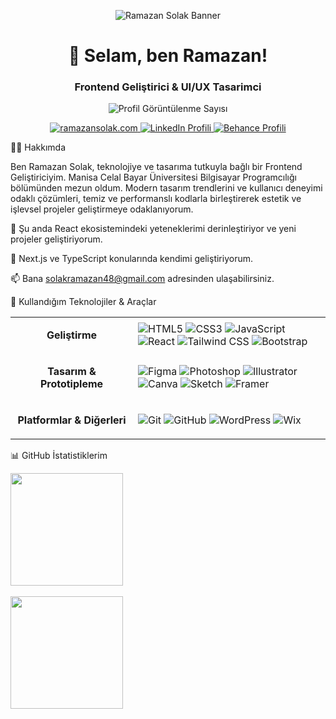 <p align="center">

<img src="https://www.google.com/search?q=https://placehold.co/1200x300/0f172a/2dd4bf%3Ftext%3DRamazan%2BSolak%26font%3Dinter" alt="Ramazan Solak Banner">

</p>

<h1 align="center">👋 Selam, ben Ramazan!</h1>

<h3 align="center">Frontend Geliştirici & UI/UX Tasarimci</h3>

<p align="center">

<img src="https://www.google.com/search?q=https://komarev.com/ghpvc/%3Fusername%3Dsolakramazan%26label%3DProfil%2520G%25C3%25B6r%25C3%25BCnt%25C3%25BClenme%26color%3D0e75b6%26style%3Dflat" alt="Profil Görüntülenme Sayısı" />

</p>

<p align="center">

<a href="https://ramazansolak.com" target="_blank">

<img src="https://www.google.com/search?q=https://img.shields.io/badge/Website-ramazansolak.com-blue%3Fstyle%3Dfor-the-badge%26logo%3Dgoogle-chrome%26logoColor%3Dwhite" alt="ramazansolak.com"/>

</a>

<a href="https://www.linkedin.com/in/ramazan-solak-2bb016227/" target="_blank">

<img src="https://www.google.com/search?q=https://img.shields.io/badge/LinkedIn-Ramazan_Solak-0A66C2%3Fstyle%3Dfor-the-badge%26logo%3Dlinkedin%26logoColor%3Dwhite" alt="LinkedIn Profili"/>

</a>

<a href="https://www.google.com/search?q=https://www.behance.net/ramazansolak" target="_blank">

<img src="https://www.google.com/search?q=https://img.shields.io/badge/Behance-Ramazan_Solak-053EFF%3Fstyle%3Dfor-the-badge%26logo%3Dbehance%26logoColor%3Dwhite" alt="Behance Profili"/>

</a>

</p>

👨‍💻 Hakkımda

Ben Ramazan Solak, teknolojiye ve tasarıma tutkuyla bağlı bir Frontend Geliştiriciyim. Manisa Celal Bayar Üniversitesi Bilgisayar Programcılığı bölümünden mezun oldum. Modern tasarım trendlerini ve kullanıcı deneyimi odaklı çözümleri, temiz ve performanslı kodlarla birleştirerek estetik ve işlevsel projeler geliştirmeye odaklanıyorum.

🔭 Şu anda React ekosistemindeki yeteneklerimi derinleştiriyor ve yeni projeler geliştiriyorum.

🌱 Next.js ve TypeScript konularında kendimi geliştiriyorum.

📫 Bana solakramazan48@gmail.com adresinden ulaşabilirsiniz.

🚀 Kullandığım Teknolojiler & Araçlar

<table>

<tr>

<td align="center" width="180">

<strong>Geliştirme</strong>

</td>

<td>

<img src="https://www.google.com/search?q=https://img.shields.io/badge/HTML5-%2523E34F26.svg%3Fstyle%3Dfor-the-badge%26logo%3Dhtml5%26logoColor%3Dwhite" alt="HTML5"/>

<img src="https://www.google.com/search?q=https://img.shields.io/badge/CSS3-%25231572B6.svg%3Fstyle%3Dfor-the-badge%26logo%3Dcss3%26logoColor%3Dwhite" alt="CSS3"/>

<img src="https://www.google.com/search?q=https://img.shields.io/badge/JavaScript-%2523F7DF1E.svg%3Fstyle%3Dfor-the-badge%26logo%3Djavascript%26logoColor%3Dblack" alt="JavaScript"/>

<img src="https://www.google.com/search?q=https://img.shields.io/badge/React-%252320232A.svg%3Fstyle%3Dfor-the-badge%26logo%3Dreact%26logoColor%3D%252361DAFB" alt="React"/>

<img src="https://www.google.com/search?q=https://img.shields.io/badge/Tailwind_CSS-%252338B2AC.svg%3Fstyle%3Dfor-the-badge%26logo%3Dtailwind-css%26logoColor%3Dwhite" alt="Tailwind CSS"/>

<img src="https://www.google.com/search?q=https://img.shields.io/badge/Bootstrap-%25237952B3.svg%3Fstyle%3Dfor-the-badge%26logo%3Dbootstrap%26logoColor%3Dwhite" alt="Bootstrap"/>

</td>

</tr>

<tr>

<td align="center">

<strong>Tasarım & Prototipleme</strong>

</td>

<td>

<img src="https://www.google.com/search?q=https://img.shields.io/badge/Figma-%2523F24E1E.svg%3Fstyle%3Dfor-the-badge%26logo%3Dfigma%26logoColor%3Dwhite" alt="Figma"/>

<img src="https://www.google.com/search?q=https://img.shields.io/badge/Adobe%2520Photoshop-%252331A8FF.svg%3Fstyle%3Dfor-the-badge%26logo%3DAdobe%2520Photoshop%26logoColor%3Dwhite" alt="Photoshop"/>

<img src="https://www.google.com/search?q=https://img.shields.io/badge/Adobe%2520Illustrator-%2523FF9A00.svg%3Fstyle%3Dfor-the-badge%26logo%3DAdobe%2520Illustrator%26logoColor%3Dwhite" alt="Illustrator"/>

<img src="https://www.google.com/search?q=https://img.shields.io/badge/Canva-%252300C4CC.svg%3Fstyle%3Dfor-the-badge%26logo%3DCanva%26logoColor%3Dwhite" alt="Canva"/>

<img src="https://www.google.com/search?q=https://img.shields.io/badge/Sketch-%2523F7B500.svg%3Fstyle%3Dfor-the-badge%26logo%3Dsketch%26logoColor%3Dwhite" alt="Sketch"/>

<img src="https://www.google.com/search?q=https://img.shields.io/badge/Framer-%25230055FF.svg%3Fstyle%3Dfor-the-badge%26logo%3Dframer%26logoColor%3Dwhite" alt="Framer"/>

</td>

</tr>

<tr>

<td align="center">

<strong>Platformlar & Diğerleri</strong>

</td>

<td>

<img src="https://www.google.com/search?q=https://img.shields.io/badge/Git-%2523F05032.svg%3Fstyle%3Dfor-the-badge%26logo%3Dgit%26logoColor%3Dwhite" alt="Git"/>

<img src="https://www.google.com/search?q=https://img.shields.io/badge/GitHub-%2523181717.svg%3Fstyle%3Dfor-the-badge%26logo%3Dgithub%26logoColor%3Dwhite" alt="GitHub"/>

<img src="https://www.google.com/search?q=https://img.shields.io/badge/WordPress-%252321759B.svg%3Fstyle%3Dfor-the-badge%26logo%3DWordPress%26logoColor%3Dwhite" alt="WordPress"/>

<img src="https://www.google.com/search?q=https://img.shields.io/badge/Wix-%2523000000.svg%3Fstyle%3Dfor-the-badge%26logo%3Dwix%26logoColor%3Dwhite" alt="Wix"/>

</td>

</tr>

</table>

📊 GitHub İstatistiklerim

<p align="center">

<img height="180em" src="https://www.google.com/search?q=https://github-readme-stats.vercel.app/api%3Fusername%3Dsolakramazan%26show_icons%3Dtrue%26theme%3Dtokyonight%26include_all_commits%3Dtrue%26count_private%3Dtrue%26rank_icon%3Dgithub%26cache_seconds%3D3600"/>  

<img height="180em" src="https://www.google.com/search?q=https://github-readme-stats.vercel.app/api/top-langs/%3Fusername%3Dsolakramazan%26layout%3Dcompact%26langs_count%3D8%26theme%3Dtokyonight%26cache_seconds%3D3600"/>

</p>
